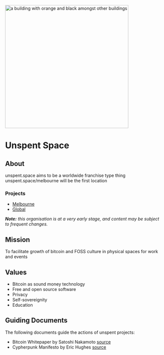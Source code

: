 <img style="width: 400px;" alt="a building with orange and black amongst other buildings" src="https://github.com/unspentspace/.github/assets/132414909/e2ec3e4a-7ba1-4277-97a9-9c3fb4a4f64f">

# Unspent Space

## About
unspent.space aims to be a worldwide franchise type thing
unspent.space/melbourne will be the first location


### Projects
- [Melbourne](https://github.com/unspentspace/melbourne)
- [Global](https://github.com/unspentspace/global)

_**Note:** this organisation is at a very early stage, and content may be subject to frequent changes._


## Mission
To facilitate growth of bitcoin and FOSS culture in physical spaces for work and events

## Values
- Bitcoin as sound money technology
- Free and open source software
- Privacy
- Self-sovereignity
- Education

## Guiding Documents
The following documents guide the actions of unspent projects:
- Bitcoin Whitepaper by Satoshi Nakamoto [source](https://bitcoin.org/bitcoin.pdf)
- Cypherpunk Manifesto by Eric Hughes [source](https://nakamotoinstitute.org/cypherpunk-manifesto/)

